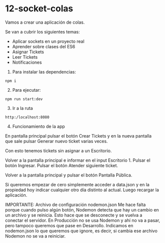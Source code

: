 # 12-socket-colas

Vamos a crear una aplicación de colas.

Se van a cubrir los siguientes temas:

- Aplicar sockets en un proyecto real
- Aprender sobre clases del ES6
- Asignar Tickets
- Leer Tickets
- Notificaciones

1. Para instalar las dependencias:

```
npm i
```

2. Para ejecutar:

```
npm run start:dev
```

3. Ir a la ruta

```
http:/localhost:8080
```

4. Funcionamiento de la app

En pantalla principal pulsar el botón Crear Tickets y en la nueva pantalla que sale pulsar Generar nuevo ticket varias veces.

Con esto tenemos tickets sin asignar a un Escritorio.

Volver a la pantalla principal e informar en el input Escritorio 1. Pulsar el botón Ingresar. Pulsar el botón Atender siguiente ticket.

Volver a la pantalla principal y pulsar el botón Pantalla Pública.

Si queremos empezar de cero simplemente acceder a data.json y en la propiedad hoy indicar cualquier otro día distinto al actual. Luego recargar la aplicación.

IMPORTANTE:
Archivo de configuración nodemon.json
Me hace falta porque cuando pulso algún botón, Nodemon detecta que hay un cambio en un archivo y se reinicia.
Esto hace que se desconecte y se vuelva a conectar el servidor.
En Producción no se usa Nodemon y ahí no va a pasar, pero tampoco queremos que pase en Desarrollo.
Indicamos en nodemon.json lo que queremos que ignore, es decir, si cambia ese archivo Nodemon no se va a reiniciar.
